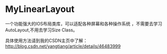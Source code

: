# MyLinearLayout
一个功能强大的IOS布局类库，可以适配各种屏幕和各种操作系统 ，不需要去学习AutoLayout,不用去学习Size Class。

具体使用方法请到我的CSDN主页中了解：http://blog.csdn.net/yangtiang/article/details/46483999

